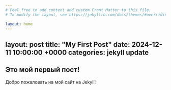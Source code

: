 ```yaml
---
# Feel free to add content and custom Front Matter to this file.
# To modify the layout, see https://jekyllrb.com/docs/themes/#overriding-theme-defaults

layout: home
---
```

layout: post
title:  "My First Post"
date:   2024-12-11 10:00:00 +0000
categories: jekyll update
---

## Это мой первый пост!

Добро пожаловать на мой сайт на Jekyll!